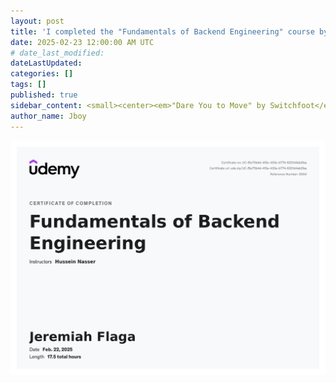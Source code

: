 ```yaml
---
layout: post
title: 'I completed the "Fundamentals of Backend Engineering" course by Hussein Nasser on Udemy'
date: 2025-02-23 12:00:00 AM UTC
# date_last_modified: 
dateLastUpdated:
categories: []
tags: []
published: true
sidebar_content: <small><center><em>"Dare You to Move" by Switchfoot</em></center></small> <iframe width="100%" src="https://www.youtube.com/embed/iOTcr9wKC-o?si=eJ5zIoBndzGe30-7" title="YouTube video player" frameborder="0" allow="accelerometer; autoplay; clipboard-write; encrypted-media; gyroscope; picture-in-picture; web-share" referrerpolicy="strict-origin-when-cross-origin" allowfullscreen></iframe>
author_name: Jboy
---
```



![Fundamentals of Backend Engineering certificate](/files/certificates/2025-02-22-Fundamentals-of-Backend-Engineering-Certificate.jpg)
